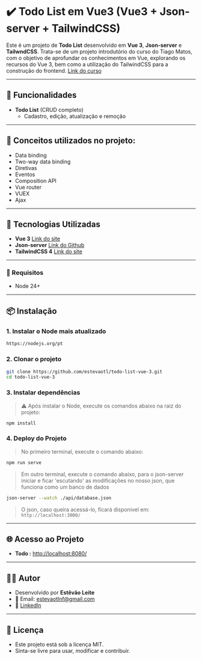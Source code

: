# ✔️ Todo List em Vue3 (Vue3 + Json-server + TailwindCSS)

Este é um projeto de **Todo List** desenvolvido em **Vue 3**, **Json-server** e **TailwndCSS**. Trata-se de um projeto introdutório do curso do Tiago Matos, com o objetivo de aprofundar os conhecimentos em Vue, explorando os recursos do Vue 3, bem como a utilização do TailwindCSS para a construção do frontend. [Link do curso](https://www.youtube.com/playlist?list=PLcoYAcR89n-qTYqfWTGxXMnAvCqY3JF8w)

---

## 📌 Funcionalidades

- **Todo List** (CRUD completo)
  - Cadastro, edição, atualização e remoção

---

## 📌 Conceitos utilizados no projeto:
- Data binding
- Two-way data binding
- Diretivas
- Eventos
- Composition API
- Vue router
- VUEX
- Ajax

---

## 🚀 Tecnologias Utilizadas

* **Vue 3** [Link do site](https://vuejs.org/)
* **Json-server** [Link do Github](https://github.com/typicode/json-server/tree/v0)
* **TailwindCSS 4** [Link do site](https://tailwindcss.com/)

---

### 🧰 Requisitos

* Node 24+

---

## 📦 Instalação

### 1. Instalar o Node mais atualizado

```bash
https://nodejs.org/pt
```

### 2. Clonar o projeto

```bash
git clone https://github.com/estevaotl/todo-list-vue-3.git
cd todo-list-vue-3
```

### 3. Instalar dependências

> ⚠️ Após instalar o Node, execute os comandos abaixo na raiz do projeto:

```bash
npm install
```

### 4. Deploy do Projeto

> No primeiro terminal, execute o comando abaixo:

```bash
npm run serve
```

> Em outro terminal, execute o comando abaixo, para o json-server iniciar e ficar 'escutando' as modificações no nosso json, que funciona como um banco de dados

```bash
json-server --watch ./api/database.json
```

> O json, caso queira acessá-lo, ficará disponivel em: `http://localhost:3000/` 

---

## 🌐 Acesso ao Projeto

* **Todo :** [http://localhost:8080/](http://localhost:8080/)

---

## 👨‍💻 Autor

- Desenvolvido por **Estêvão Leite**
- 📧 Email: [estevaotlnf@gmail.com](mailto:estevaotlnf@gmail.com)
- 🔗 [LinkedIn](https://linkedin.com/in/estevao-leite)

---

## 📄 Licença

- Este projeto está sob a licença MIT.
- Sinta-se livre para usar, modificar e contribuir.
